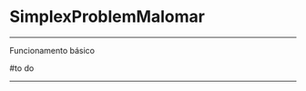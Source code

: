 # SimplexProblemMalomar
---------------------------------

Funcionamento básico

#to do

---------------------------------
